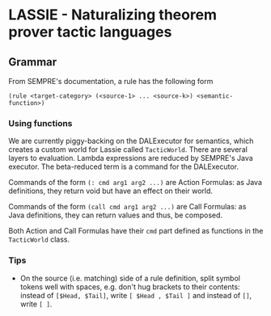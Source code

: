 # LASSIE - Naturalizing theorem prover tactic languages

## Grammar
From SEMPRE's documentation, a rule has the following form

	(rule <target-category> (<source-1> ... <source-k>) <semantic-function>)

### Using functions
We are currently piggy-backing on the DALExecutor for semantics, which creates a custom world for Lassie called `TacticWorld`. There are several layers to evaluation. Lambda expressions are reduced by SEMPRE's Java executor. The beta-reduced term is a command for the DALExecutor.

Commands of the form `(: cmd arg1 arg2 ...)` are Action Formulas: as Java definitions, they return void but have an effect on their world.

Commands of the form `(call cmd arg1 arg2 ...)` are Call Formulas: as Java definitions, they can return values and thus, be composed.

Both Action and Call Formulas have their `cmd` part defined as functions in the `TacticWorld` class.

### Tips
- On the source (i.e. matching) side of a rule definition, split symbol tokens well with spaces, e.g. don't hug brackets to their contents: instead of `[$Head, $Tail]`, write `[ $Head , $Tail ]` and instead of `[]`, write `[ ]`.

